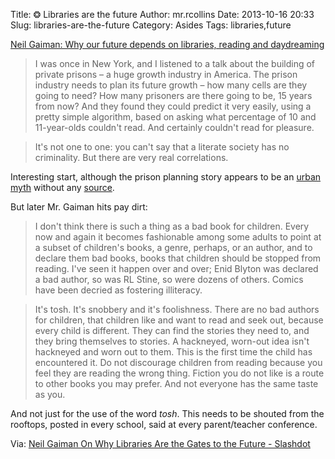 Title: &#10050; Libraries are the future
Author: mr.rcollins
Date: 2013-10-16 20:33
Slug: libraries-are-the-future
Category: Asides
Tags: libraries,future

[Neil Gaiman: Why our future depends on libraries, reading and daydreaming](http://www.theguardian.com/books/2013/oct/15/neil-gaiman-future-libraries-reading-daydreaming)

>I was once in New York, and I listened to a talk about the building of private prisons – a huge growth industry in America. The prison industry needs to plan its future growth – how many cells are they going to need? How many prisoners are there going to be, 15 years from now? And they found they could predict it very easily, using a pretty simple algorithm, based on asking what percentage of 10 and 11-year-olds couldn't read. And certainly couldn't read for pleasure.

>It's not one to one: you can't say that a literate society has no criminality. But there are very real correlations.

Interesting start, although the prison planning story appears to be an [urban myth](http://www.oregonlive.com/education/index.ssf/2010/03/prisons_dont_use_reading_score.html) without any [source](http://jamesshelley.net/2011/12/cite-the-source/).

But later Mr. Gaiman hits pay dirt:

>I don't think there is such a thing as a bad book for children. Every now and again it becomes fashionable among some adults to point at a subset of children's books, a genre, perhaps, or an author, and to declare them bad books, books that children should be stopped from reading. I've seen it happen over and over; Enid Blyton was declared a bad author, so was RL Stine, so were dozens of others. Comics have been decried as fostering illiteracy.

>It's tosh. It's snobbery and it's foolishness. There are no bad authors for children, that children like and want to read and seek out, because every child is different. They can find the stories they need to, and they bring themselves to stories. A hackneyed, worn-out idea isn't hackneyed and worn out to them. This is the first time the child has encountered it. Do not discourage children from reading because you feel they are reading the wrong thing. Fiction you do not like is a route to other books you may prefer. And not everyone has the same taste as you.

And not just for the use of the word *tosh*.  This needs to be shouted from the rooftops, posted in every school, said at every parent/teacher conference.

Via: [Neil Gaiman On Why Libraries Are the Gates to the Future - Slashdot](http://news.slashdot.org/story/13/10/16/0212222/neil-gaiman-on-why-libraries-are-the-gates-to-the-future)
